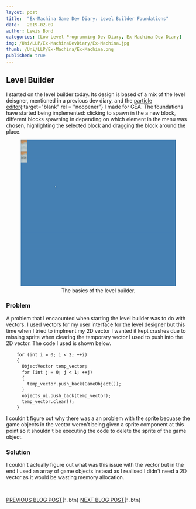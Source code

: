 ```yaml
---
layout: post
title:  "Ex-Machina Game Dev Diary: Level Builder Foundations"
date:   2019-02-09
author: Lewis Bond
categories: [Low Level Programming Dev Diary, Ex-Machina Dev Diary]
img: /Uni/LLP/Ex-MachinaDevDiary/Ex-Machina.jpg
thumb: /Uni/LLP/Ex-Machina/Ex-Machina.png
published: true
---
```

<!--more-->

## Level Builder

I started on the level builder today. Its design is based of a mix of the level deisgner, mentioned in a previous dev diary, and the [particle editor](https://lbondi7.github.io/projects/GEA-Particle-System-Designer/){:target="blank" rel = "noopener"} I made for GEA. The foundations have started being implemented: clicking to spawn in the a new block, different blocks spawning in depending on which element in the menu was chosen, highlighting the selected block and dragging the block around the place.

<center>
	<figure>
	    <a href="/assets/img/blog/Uni/LLP/Ex-MachinaDevDiary/LevelBuilderFoundations.gif"><img src="/assets/img/blog/Uni/LLP/Ex-MachinaDevDiary/LevelBuilderFoundations.gif" height="400"></a>
	    <figcaption>The basics of the level builder.</figcaption>
	</figure>
</center>

### Problem

A problem that I encaounted when starting the level builder was to do with vectors. I used vectors for my user interface for the level designer but this time when I tried to implment my 2D vector I wanted it kept crashes due to missing sprite when clearing the temporary vector I used to push into the 2D vector. The code I used is shown below.

~~~
    for (int i = 0; i < 2; ++i)
    {
      ObjectVector temp_vector;
      for (int j = 0; j < 1; ++j)
      {
        temp_vector.push_back(GameObject());
      }
      objects_ui.push_back(temp_vector);
      temp_vector.clear();
    }
~~~

I couldn't figure out why there was a an problem with the sprite becuase the game objects in the vector weren't being given a sprite component at this point so it shouldn't be executing the code to delete the sprite of the game object. 

### Solution

I couldn't actually figure out what was this issue with the vector but in the end I used an array of game objects instead as I realised I didn't need a 2D vector as it would be wasting memory allocation. 

<br/>

[PREVIOUS BLOG POST](https://lbondi7.github.io/low%20level%20programming%20dev%20diary/ex-machina%20dev%20diary/llp-dd-ExMachina-7){: .btn} [NEXT BLOG POST](https://lbondi7.github.io/developer%20diary/low%20level%20programming%20dev%20diary/ex-machina%20dev%20diary/llp-dd-ExMachina-9){: .btn}
